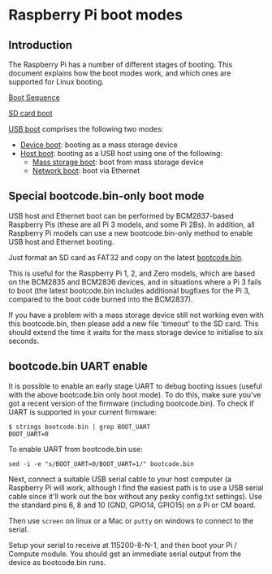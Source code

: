 # Raspberry Pi boot modes

## Introduction

The Raspberry Pi has a number of different stages of booting. This document explains how the boot modes work, and which ones are supported for Linux booting.

[Boot Sequence](bootflow.md)

[SD card boot](sdcard.md)

[USB boot](usb.md) comprises the following two modes:
* [Device boot](device.md): booting as a mass storage device
* [Host boot](host.md): booting as a USB host using one of the following:
  * [Mass storage boot](msd.md): boot from mass storage device
  * [Network boot](net.md): boot via Ethernet
  

## Special bootcode.bin-only boot mode
USB host and Ethernet boot can be performed by BCM2837-based Raspberry Pis (these are all Pi 3 models, and some Pi 2Bs). In addition, all Raspberry Pi models can use a new bootcode.bin-only method to enable USB host and Ethernet booting.

Just format an SD card as FAT32 and copy on the latest [bootcode.bin](https://github.com/raspberrypi/firmware/raw/master/boot/bootcode.bin). 

This is useful for the Raspberry Pi 1, 2, and Zero models, which are based on the BCM2835 and BCM2836 devices, and in situations where a Pi 3 fails to boot (the latest bootcode.bin includes additional bugfixes for the Pi 3, compared to the boot code burned into the BCM2837).

If you have a problem with a mass storage device still not working even with this bootcode.bin, then please add a new file 'timeout' to the SD card. This should extend the time it waits for the mass storage device to initialise to six seconds.

## bootcode.bin UART enable

It is possible to enable an early stage UART to debug booting issues (useful with the above bootcode.bin only boot mode).  To do this, make sure you've got a recent version of the firmware (including bootcode.bin).  To check if UART is supported in your current firmware:

```
$ strings bootcode.bin | grep BOOT_UART
BOOT_UART=0
```

To enable UART from bootcode.bin use:

```
sed -i -e "s/BOOT_UART=0/BOOT_UART=1/" bootcode.bin
```

Next, connect a suitable USB serial cable to your host computer (a Raspberry Pi will work, although I find the easiest path is to use a USB serial cable since it'll work out the box without any pesky config.txt settings).  Use the standard pins 6, 8 and 10 (GND, GPIO14, GPIO15) on a Pi or CM board.

Then use `screen` on linux or a Mac or `putty` on windows to connect to the serial.

Setup your serial to receive at 115200-8-N-1, and then boot your Pi / Compute module.  You should get an immediate serial output from the device as bootcode.bin runs.
